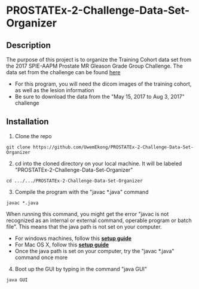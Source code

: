 # PROSTATEx-2-Challenge-Data-Set-Organizer

## Description

The purpose of this project is to organize the Training Cohort data set from the 2017 SPIE-AAPM Prostate MR Gleason Grade Group Challenge. The data set from the challenge can be found [here](https://wiki.cancerimagingarchive.net/display/Public/SPIE-AAPM-NCI+PROSTATEx+Challenges#23691656d4622c5ad5884bdb876d6d441994da38)
* For this program, you will need the dicom images of the training cohort, as well as the lesion information
* Be sure to download the data from the "May 15, 2017 to Aug 3, 2017" challenge

## Installation

1. Clone the repo
  ```
  git clone https://github.com/UwemEkong/PROSTATEx-2-Challenge-Data-Set-Organizer
  ```
2. cd into the cloned directory on your local machine. It will be labeled "PROSTATEx-2-Challenge-Data-Set-Organizer"
  ```
  cd .../.../PROSTATEx-2-Challenge-Data-Set-Organizer
  ```
3. Compile the program with the "javac *.java" command
  ```
  javac *.java
  ```
  When running this command, you might get the error "javac is not recognized as an internal or external command, operable program or batch file". This means that the java     path is not set on your computer.
  * For windows machines, follow this [**setup guide**](https://www.youtube.com/watch?v=IJ-PJbvJBGs&t=80s&ab_channel=ProgrammingKnowledge)
  * For  Mac OS X, follow this [**setup guide**](https://www.youtube.com/watch?v=y6szNJ4rMZ0&ab_channel=ProgrammingKnowledge)
  * Once the java path is set on your computer, try the "javac *.java" command once more
  
  4. Boot up the GUI by typing in the command "java GUI"
  ```
  java GUI
  ```
